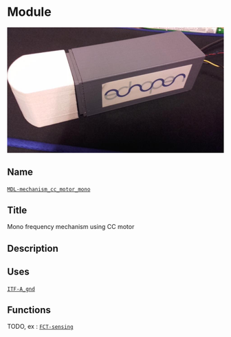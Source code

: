 # Module
![](viewme.jpg)

## Name
[`MDL-mechanism_cc_motor_mono`]()

## Title
Mono frequency mechanism using CC motor

## Description

## Uses
[`ITF-A_gnd`](../../interfaces/ITF-A_gnd)

## Functions
TODO, ex : [`FCT-sensing`](../../functions/FCT-sensing)

